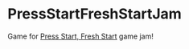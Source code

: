 # PressStartFreshStartJam
Game for [Press Start, Fresh Start](https://itch.io/jam/press-start-fresh-start) game jam!
